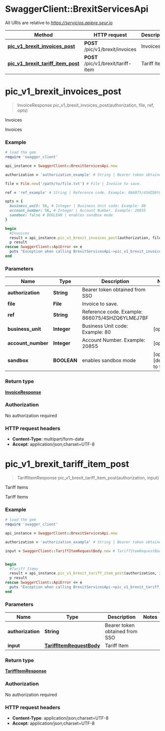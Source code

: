 # SwaggerClient::BrexitServicesApi

All URIs are relative to *https://servicios.apipre.seur.io*

Method | HTTP request | Description
------------- | ------------- | -------------
[**pic_v1_brexit_invoices_post**](BrexitServicesApi.md#pic_v1_brexit_invoices_post) | **POST** /pic/v1/brexit/invoices | Invoices
[**pic_v1_brexit_tariff_item_post**](BrexitServicesApi.md#pic_v1_brexit_tariff_item_post) | **POST** /pic/v1/brexit/tariff-item | Tariff Items


# **pic_v1_brexit_invoices_post**
> InvoiceResponse pic_v1_brexit_invoices_post(authorization, file, ref, opts)

Invoices

Invoices

### Example
```ruby
# load the gem
require 'swagger_client'

api_instance = SwaggerClient::BrexitServicesApi.new

authorization = 'authorization_example' # String | Bearer token obtained from SSO

file = File.new('/path/to/file.txt') # File | Invoice to save.

ref = 'ref_example' # String | Reference code. Example: 866075/4SHZQ6YLMEJ7BF

opts = { 
  business_unit: 56, # Integer | Business Unit code: Example: 80
  account_number: 56, # Integer | Account Number. Example: 20855
  sandbox: false # BOOLEAN | enables sandbox mode
}

begin
  #Invoices
  result = api_instance.pic_v1_brexit_invoices_post(authorization, file, ref, opts)
  p result
rescue SwaggerClient::ApiError => e
  puts "Exception when calling BrexitServicesApi->pic_v1_brexit_invoices_post: #{e}"
end
```

### Parameters

Name | Type | Description  | Notes
------------- | ------------- | ------------- | -------------
 **authorization** | **String**| Bearer token obtained from SSO | 
 **file** | **File**| Invoice to save. | 
 **ref** | **String**| Reference code. Example: 866075/4SHZQ6YLMEJ7BF | 
 **business_unit** | **Integer**| Business Unit code: Example: 80 | [optional] 
 **account_number** | **Integer**| Account Number. Example: 20855 | [optional] 
 **sandbox** | **BOOLEAN**| enables sandbox mode | [optional] [default to false]

### Return type

[**InvoiceResponse**](InvoiceResponse.md)

### Authorization

No authorization required

### HTTP request headers

 - **Content-Type**: multipart/form-data
 - **Accept**: application/json;charset=UTF-8



# **pic_v1_brexit_tariff_item_post**
> TariffItemResponse pic_v1_brexit_tariff_item_post(authorization, input)

Tariff Items

Tariff Items

### Example
```ruby
# load the gem
require 'swagger_client'

api_instance = SwaggerClient::BrexitServicesApi.new

authorization = 'authorization_example' # String | Bearer token obtained from SSO

input = SwaggerClient::TariffItemRequestBody.new # TariffItemRequestBody | Tariff Item


begin
  #Tariff Items
  result = api_instance.pic_v1_brexit_tariff_item_post(authorization, input)
  p result
rescue SwaggerClient::ApiError => e
  puts "Exception when calling BrexitServicesApi->pic_v1_brexit_tariff_item_post: #{e}"
end
```

### Parameters

Name | Type | Description  | Notes
------------- | ------------- | ------------- | -------------
 **authorization** | **String**| Bearer token obtained from SSO | 
 **input** | [**TariffItemRequestBody**](TariffItemRequestBody.md)| Tariff Item | 

### Return type

[**TariffItemResponse**](TariffItemResponse.md)

### Authorization

No authorization required

### HTTP request headers

 - **Content-Type**: application/json;charset=UTF-8
 - **Accept**: application/json;charset=UTF-8



